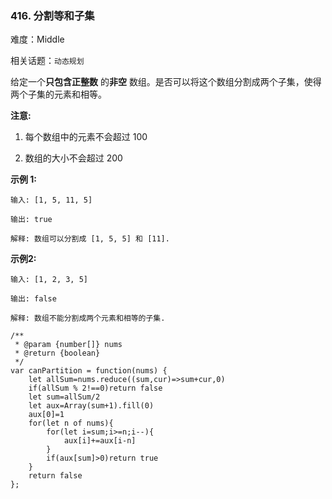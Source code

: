 ### 416. 分割等和子集

难度：Middle

相关话题：`动态规划`

给定一个**只包含正整数** 的**非空** 数组。是否可以将这个数组分割成两个子集，使得两个子集的元素和相等。



**注意:** 




1. 每个数组中的元素不会超过 100

2. 数组的大小不会超过 200





**示例 1:** 



```
输入: [1, 5, 11, 5]

输出: true

解释: 数组可以分割成 [1, 5, 5] 和 [11].
```






**示例2:** 



```
输入: [1, 2, 3, 5]

输出: false

解释: 数组不能分割成两个元素和相等的子集.
```





```
/**
 * @param {number[]} nums
 * @return {boolean}
 */
var canPartition = function(nums) {
    let allSum=nums.reduce((sum,cur)=>sum+cur,0)
    if(allSum % 2!==0)return false
    let sum=allSum/2
    let aux=Array(sum+1).fill(0)
    aux[0]=1
    for(let n of nums){
        for(let i=sum;i>=n;i--){
            aux[i]+=aux[i-n]
        }
        if(aux[sum]>0)return true
    }
    return false
};
```

